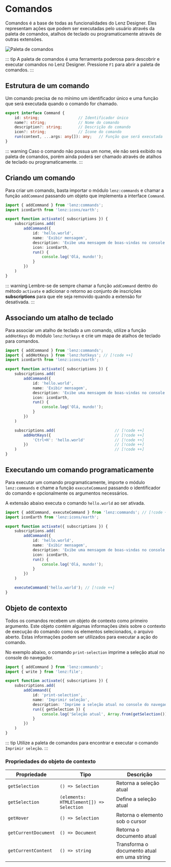 # Comandos

Comandos é a base de todas as funcionalidades do Lenz Designer. Eles representam ações que podem ser executadas pelo usuário através da paleta de comandos, atalhos de teclado ou programaticamente através de outras extensões.

![Paleta de comandos](/command-palette.png)

::: tip
A paleta de comandos é uma ferramenta poderosa para descobrir e executar comandos no Lenz Designer.
Pressione `F1` para abrir a paleta de comandos.
:::

## Estrutura de um comando

Um comando precisa de no mínimo um identificador único e uma função que será executada quando o comando for chamado.

```ts
export interface Command {
    id: string;                 // Identificador único
    name?: string;              // Nome do comando
    description?: string;       // Descrição do comando
    icon?: string;              // Ícone do comando
    run(context, ...args: any[]): any;   // Função que será executada
}
```

::: warning
Caso o comando não possua um nome, ele não será exibido na paleta de comandos, porém ainda poderá ser chamado através de atalhos de teclado ou programaticamente.
:::

## Criando um comando

Para criar um comando, basta importar o módulo `lenz:commands` e chamar a função `addCommand` passando um objeto que implementa a interface `Command`.

```ts
import { addCommand } from 'lenz:commands';
import iconEarth from 'lenz:icons/earth';

export function activate({ subscriptions }) {
    subscriptions.add(
        addCommand({
            id: 'hello.world',
            name: 'Exibir mensagem',
            description: 'Exibe uma mensagem de boas-vindas no console do navegador',
            icon: iconEarth,
            run() {
                console.log('Olá, mundo!');
            }
        })
    )
}
```

::: warning
Lembre-se de sempre chamar a função `addCommand` dentro do método `activate` e adicionar o retorno ao conjunto de inscrições **subscriptions** para que ele seja removido quando a extensão for desativada.
:::

## Associando um atalho de teclado

Para associar um atalho de teclado a um comando, utilize a função `addHotKeys` do módulo `lenz:hotkeys` e crie um mapa de atalhos de teclado para comandos.

```ts
import { addCommand } from 'lenz:commands';
import { addHotKeys } from 'lenz:hotkeys'; // [!code ++]
import iconEarth from 'lenz:icons/earth';

export function activate({ subscriptions }) {
    subscriptions.add(
        addCommand({
            id: 'hello.world',
            name: 'Exibir mensagem',
            description: 'Exibe uma mensagem de boas-vindas no console do navegador',
            icon: iconEarth,
            run() {
                console.log('Olá, mundo!');
            }
        })
    )

    subscriptions.add(                          // [!code ++]
        addHotKeys({                            // [!code ++]
            'Ctrl+H': 'hello.world'             // [!code ++]
        })                                      // [!code ++]
    )                                           // [!code ++]
}
```

## Executando um comando programaticamente

Para executar um comando programaticamente, importe o módulo `lenz:commands` e chame a função `executeCommand` passando o identificador do comando e opcionalmente os argumentos necessários.

A extensão abaixo executa o comando `hello.world` ao ser ativada.

```ts
import { addCommand, executeCommand } from 'lenz:commands'; // [!code ++]
import iconEarth from 'lenz:icons/earth';

export function activate({ subscriptions }) {
    subscriptions.add(
        addCommand({
            id: 'hello.world',
            name: 'Exibir mensagem',
            description: 'Exibe uma mensagem de boas-vindas no console do navegador',
            icon: iconEarth,
            run() {
                console.log('Olá, mundo!');
            }
        })
    )

    executeCommand('hello.world'); // [!code ++]
}
```

## Objeto de contexto

Todos os comandos recebem um objeto de contexto como primeiro argumento. Este objeto contém algumas informações úteis sobre o contexto de execução do comando como os elementos selecionados, o arquivo aberto. Estas informações podem ser utilizados para executar a ação do comando.

No exemplo abaixo, o comando `print-selection` imprime a seleção atual no console do navegador.

```ts
import { addCommand } from 'lenz:commands';
import { write } from 'lenz:file';

export function activate({ subscriptions }) {
    subscriptions.add(
        addCommand({
            id: 'print-selection',
            name: 'Imprimir seleção',
            description: 'Imprime a seleção atual no console do navegador',
            run({ getSelection }) {
                console.log('Seleção atual', Array.from(getSelection()).map(({ element }) => element));
            }
        })
    )
}
```

::: tip
Utilize a paleta de comandos para encontrar e executar o comando `Imprimir seleção`.
:::

### Propriedades do objeto de contexto

| Propriedade          | Tipo                                     | Descrição                                  |
| -------------------- | ---------------------------------------- | ------------------------------------------ |
| `getSelection`       | `() => Selection`                        | Retorna a seleção atual                    |
| `getSelection`       | `(elements: HTMLElement[]) => Selection` | Define a seleção atual                     |
| `getHover`           | `() => Selection`                        | Retorna o elemento sob o cursor            |
| `getCurrentDocument` | `() => Document`                         | Retorna o documento atual                  |
| `getCurrentContent`  | `() => string`                           | Transforma o documento atual em uma string |